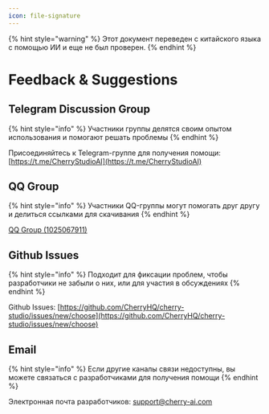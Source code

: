 ```yaml
---
icon: file-signature
---
```


{% hint style="warning" %}
Этот документ переведен с китайского языка с помощью ИИ и еще не был проверен.
{% endhint %}

# Feedback & Suggestions

## Telegram Discussion Group

{% hint style="info" %}
Участники группы делятся своим опытом использования и помогают решать проблемы
{% endhint %}

Присоединяйтесь к Telegram-группе для получения помощи: [https://t.me/CherryStudioAI](https://t.me/CherryStudioAI)

## QQ Group

{% hint style="info" %}
Участники QQ-группы могут помогать друг другу и делиться ссылками для скачивания
{% endhint %}

[QQ Group (1025067911)](https://qm.qq.com/q/hlHOddwAS)

## Github Issues

{% hint style="info" %}
Подходит для фиксации проблем, чтобы разработчики не забыли о них, или для участия в обсуждениях
{% endhint %}

Github Issues: [https://github.com/CherryHQ/cherry-studio/issues/new/choose](https://github.com/CherryHQ/cherry-studio/issues/new/choose)

## Email

{% hint style="info" %}
Если другие каналы связи недоступны, вы можете связаться с разработчиками для получения помощи
{% endhint %}

Электронная почта разработчиков: support@cherry-ai.com